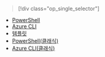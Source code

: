 > [!div class="op_single_selector"]
- [PowerShell](../articles/virtual-network/virtual-network-deploy-multinic-arm-ps.md)
- [Azure CLI](../articles/virtual-network/virtual-network-deploy-multinic-arm-cli.md)
- [템플릿](../articles/virtual-network/virtual-network-deploy-multinic-arm-template.md)
- [PowerShell(클래식)](../articles/virtual-network/virtual-network-deploy-multinic-classic-ps.md)
- [Azure CLI(클래식)](../articles/virtual-network/virtual-network-deploy-multinic-classic-cli.md)

<!--HONumber=Nov16_HO3-->


